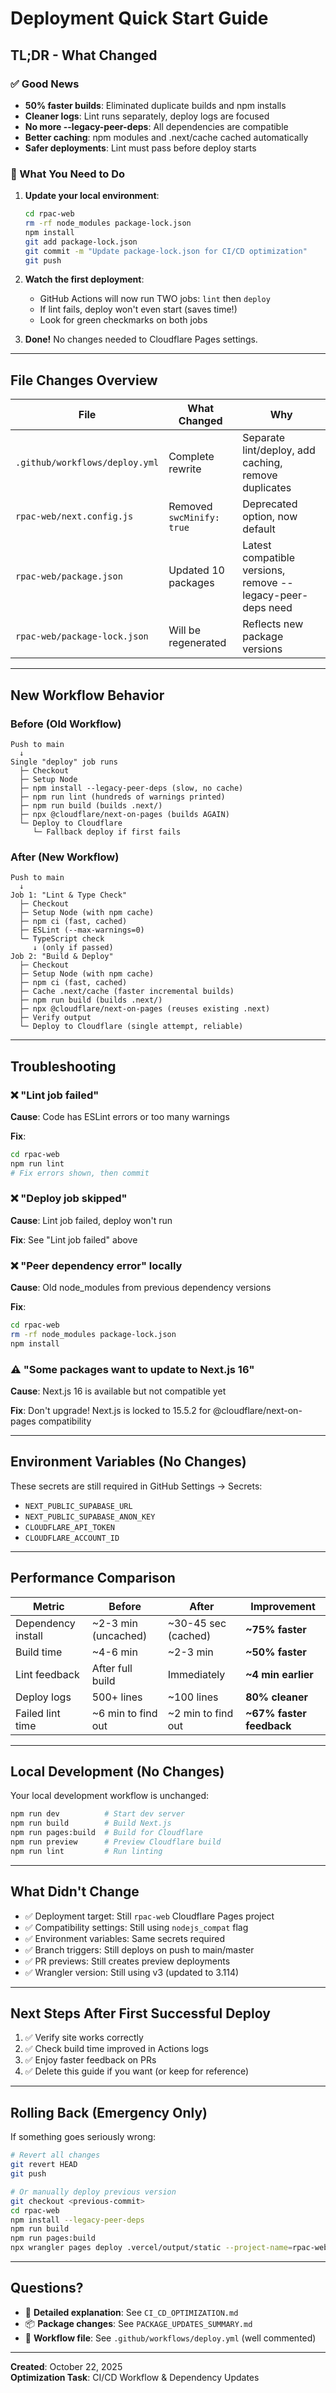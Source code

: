 # Deployment Quick Start Guide

## TL;DR - What Changed

### ✅ Good News
- **50% faster builds**: Eliminated duplicate builds and npm installs
- **Cleaner logs**: Lint runs separately, deploy logs are focused
- **No more --legacy-peer-deps**: All dependencies are compatible
- **Better caching**: npm modules and .next/cache cached automatically
- **Safer deployments**: Lint must pass before deploy starts

### 🔧 What You Need to Do

1. **Update your local environment**:
   ```bash
   cd rpac-web
   rm -rf node_modules package-lock.json
   npm install
   git add package-lock.json
   git commit -m "Update package-lock.json for CI/CD optimization"
   git push
   ```

2. **Watch the first deployment**:
   - GitHub Actions will now run TWO jobs: `lint` then `deploy`
   - If lint fails, deploy won't even start (saves time!)
   - Look for green checkmarks on both jobs

3. **Done!** No changes needed to Cloudflare Pages settings.

---

## File Changes Overview

| File | What Changed | Why |
|------|--------------|-----|
| `.github/workflows/deploy.yml` | Complete rewrite | Separate lint/deploy, add caching, remove duplicates |
| `rpac-web/next.config.js` | Removed `swcMinify: true` | Deprecated option, now default |
| `rpac-web/package.json` | Updated 10 packages | Latest compatible versions, remove --legacy-peer-deps need |
| `rpac-web/package-lock.json` | Will be regenerated | Reflects new package versions |

---

## New Workflow Behavior

### Before (Old Workflow)
```
Push to main
  ↓
Single "deploy" job runs
  ├─ Checkout
  ├─ Setup Node
  ├─ npm install --legacy-peer-deps (slow, no cache)
  ├─ npm run lint (hundreds of warnings printed)
  ├─ npm run build (builds .next/)
  ├─ npx @cloudflare/next-on-pages (builds AGAIN)
  └─ Deploy to Cloudflare
     └─ Fallback deploy if first fails
```

### After (New Workflow)
```
Push to main
  ↓
Job 1: "Lint & Type Check"
  ├─ Checkout
  ├─ Setup Node (with npm cache)
  ├─ npm ci (fast, cached)
  ├─ ESLint (--max-warnings=0)
  └─ TypeScript check
     ↓ (only if passed)
Job 2: "Build & Deploy"
  ├─ Checkout
  ├─ Setup Node (with npm cache)
  ├─ npm ci (fast, cached)
  ├─ Cache .next/cache (faster incremental builds)
  ├─ npm run build (builds .next/)
  ├─ npx @cloudflare/next-on-pages (reuses existing .next)
  ├─ Verify output
  └─ Deploy to Cloudflare (single attempt, reliable)
```

---

## Troubleshooting

### ❌ "Lint job failed"
**Cause**: Code has ESLint errors or too many warnings

**Fix**:
```bash
cd rpac-web
npm run lint
# Fix errors shown, then commit
```

### ❌ "Deploy job skipped"
**Cause**: Lint job failed, deploy won't run

**Fix**: See "Lint job failed" above

### ❌ "Peer dependency error" locally
**Cause**: Old node_modules from previous dependency versions

**Fix**:
```bash
cd rpac-web
rm -rf node_modules package-lock.json
npm install
```

### ⚠️ "Some packages want to update to Next.js 16"
**Cause**: Next.js 16 is available but not compatible yet

**Fix**: Don't upgrade! Next.js is locked to 15.5.2 for @cloudflare/next-on-pages compatibility

---

## Environment Variables (No Changes)

These secrets are still required in GitHub Settings → Secrets:
- `NEXT_PUBLIC_SUPABASE_URL`
- `NEXT_PUBLIC_SUPABASE_ANON_KEY`
- `CLOUDFLARE_API_TOKEN`
- `CLOUDFLARE_ACCOUNT_ID`

---

## Performance Comparison

| Metric | Before | After | Improvement |
|--------|--------|-------|-------------|
| Dependency install | ~2-3 min (uncached) | ~30-45 sec (cached) | **~75% faster** |
| Build time | ~4-6 min | ~2-3 min | **~50% faster** |
| Lint feedback | After full build | Immediately | **~4 min earlier** |
| Deploy logs | 500+ lines | ~100 lines | **80% cleaner** |
| Failed lint time | ~6 min to find out | ~2 min to find out | **~67% faster feedback** |

---

## Local Development (No Changes)

Your local development workflow is unchanged:
```bash
npm run dev          # Start dev server
npm run build        # Build Next.js
npm run pages:build  # Build for Cloudflare
npm run preview      # Preview Cloudflare build
npm run lint         # Run linting
```

---

## What Didn't Change

- ✅ Deployment target: Still `rpac-web` Cloudflare Pages project
- ✅ Compatibility settings: Still using `nodejs_compat` flag
- ✅ Environment variables: Same secrets required
- ✅ Branch triggers: Still deploys on push to main/master
- ✅ PR previews: Still creates preview deployments
- ✅ Wrangler version: Still using v3 (updated to 3.114)

---

## Next Steps After First Successful Deploy

1. ✅ Verify site works correctly
2. ✅ Check build time improved in Actions logs
3. ✅ Enjoy faster feedback on PRs
4. ✅ Delete this guide if you want (or keep for reference)

---

## Rolling Back (Emergency Only)

If something goes seriously wrong:

```bash
# Revert all changes
git revert HEAD
git push

# Or manually deploy previous version
git checkout <previous-commit>
cd rpac-web
npm install --legacy-peer-deps
npm run build
npm run pages:build
npx wrangler pages deploy .vercel/output/static --project-name=rpac-web
```

---

## Questions?

- 📖 **Detailed explanation**: See `CI_CD_OPTIMIZATION.md`
- 📦 **Package changes**: See `PACKAGE_UPDATES_SUMMARY.md`
- 🔧 **Workflow file**: See `.github/workflows/deploy.yml` (well commented)

---

**Created**: October 22, 2025  
**Optimization Task**: CI/CD Workflow & Dependency Updates

